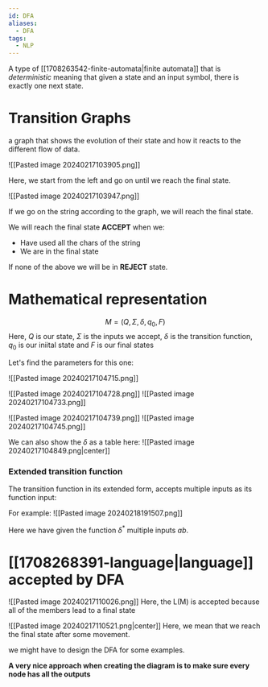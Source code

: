 ```yaml
---
id: DFA
aliases:
  - DFA
tags:
  - NLP
---
```

A type of [[1708263542-finite-automata|finite automata]] that is *deterministic* meaning that given a state and an input symbol, there is exactly one next state.
# Transition Graphs
a graph that shows the evolution of their state and how it reacts to the different flow of data.

![[Pasted image 20240217103905.png]]

Here, we start from the left and go on until we reach the final state.

![[Pasted image 20240217103947.png]]

If we go on the string according to the graph, we will reach the final state.

We will reach the final state **ACCEPT** when we:
- Have used all the chars of the string
- We are in the final state

If none of the above we will be in **REJECT** state.

# Mathematical representation
$$M = (Q, \Sigma, \delta , q_{0}, F)$$
Here, $Q$ is our state, $\Sigma$ is the inputs we accept, $\delta$ is the transition function, $q_0$ is our iniital state and $F$ is our final states

Let's find the parameters for this one:

![[Pasted image 20240217104715.png]]

![[Pasted image 20240217104728.png]]
![[Pasted image 20240217104733.png]]

![[Pasted image 20240217104739.png]]
![[Pasted image 20240217104745.png]]

We can also show the $\delta$ as a table here:
![[Pasted image 20240217104849.png|center]]

### Extended transition function

The transition function in its extended form, accepts multiple inputs as its function input:

For example:
![[Pasted image 20240218191507.png]]

Here we have given the function $\delta^*$ multiple inputs $ab$.
# [[1708268391-language|language]] accepted by DFA
![[Pasted image 20240217110026.png]]
Here, the L(M) is accepted because all of the members lead to a final state

![[Pasted image 20240217110521.png|center]]
Here, we mean that we reach the final state after some movement.

we might have to design the DFA for some examples.

**A very nice approach when creating the diagram is to make sure every node has all the outputs**